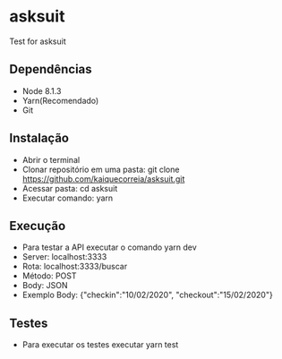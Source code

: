 # asksuit
Test for asksuit

## Dependências
- Node 8.1.3
- Yarn(Recomendado)
- Git

## Instalação
- Abrir o terminal
- Clonar repositório em uma pasta: git clone https://github.com/kaiquecorreia/asksuit.git
- Acessar pasta: cd asksuit
- Executar comando: yarn
## Execução
- Para testar a API executar o comando yarn dev
- Server: localhost:3333
- Rota: localhost:3333/buscar
- Método: POST
- Body: JSON
- Exemplo Body:  {"checkin":"10/02/2020", "checkout":"15/02/2020"}
## Testes
- Para executar os testes executar yarn test
